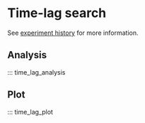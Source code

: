 # Time-lag search

See [experiment history](<../../notion/Allen project d3cfe5aab8384495b58fba8a47eeadcc.md#time-lag-between-v1-and-v2>) for more information.

## Analysis

::: time_lag_analysis

## Plot

::: time_lag_plot
